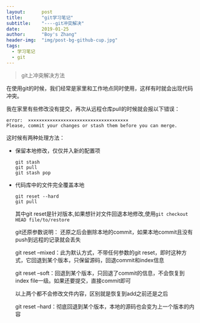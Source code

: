 ```yaml
---
layout:      post
title:       "git学习笔记"
subtitle:    "----git冲突解决"
date:        2019-01-25
author:      "Boy's Zhang"
header-img:  "img/post-bg-github-cup.jpg"
tags:
  - 学习笔记
  - git
---
```


> git上冲突解决方法

在使用git的时候，我们经常是家里和工作地点同时使用，这样有时就会出现代码冲突。

我在家里有些修改没有提交，再次从远程仓库pull的时候就会报以下错误：

```shell
error:  ×××××××××××××××××××××××××××××××××××××
Please, commit your changes or stash them before you can merge.
```

这时候有两种处理方法：

- 保留本地修改，仅仅并入新的配置项
  ```shell
  git stash
  git pull
  git stash pop
  ```

- 代码库中的文件完全覆盖本地

  ```
  git reset --hard
  git pull
  ```
  其中git reset是针对版本,如果想针对文件回退本地修改,使用`git checkout HEAD file/to/restore`


  git还原参数说明：
  还原之后会删除本地的commit，如果本地commit且没有push到远程的记录就会丢失

  git reset –mixed：此为默认方式，不带任何参数的git reset，即时这种方式，它回退到某个版本，只保留源码，回退commit和index信息　　

  

  git reset –soft：回退到某个版本，只回退了commit的信息，不会恢复到index file一级。如果还要提交，直接commit即可　　

  以上两个都不会修改文件内容，区别就是恢复到add之前还是之后

  

  git reset –hard：彻底回退到某个版本，本地的源码也会变为上一个版本的内容



